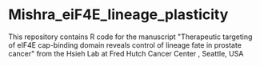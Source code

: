 # Mishra_eiF4E_lineage_plasticity

This repository contains R code for the manuscript "Therapeutic targeting of eIF4E cap-binding domain reveals control of lineage fate in prostate cancer" from the Hsieh Lab at Fred Hutch Cancer Center , Seattle, USA
